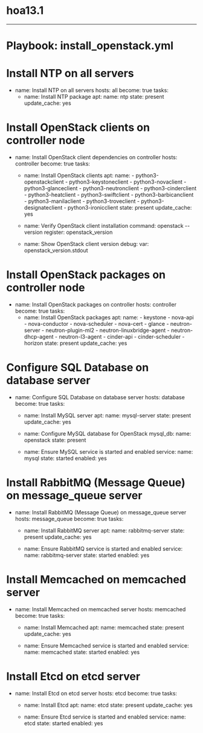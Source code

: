 # hoa13.1
---
# Playbook: install_openstack.yml

# Install NTP on all servers
- name: Install NTP on all servers
  hosts: all
  become: true
  tasks:
    - name: Install NTP package
      apt:
        name: ntp
        state: present
        update_cache: yes

# Install OpenStack clients on controller node
- name: Install OpenStack client dependencies on controller
  hosts: controller
  become: true
  tasks:
    - name: Install OpenStack clients
      apt:
        name:
          - python3-openstackclient
          - python3-keystoneclient
          - python3-novaclient
          - python3-glanceclient
          - python3-neutronclient
          - python3-cinderclient
          - python3-heatclient
          - python3-swiftclient
          - python3-barbicanclient
          - python3-manilaclient
          - python3-troveclient
          - python3-designateclient
          - python3-ironicclient
        state: present
        update_cache: yes

    - name: Verify OpenStack client installation
      command: openstack --version
      register: openstack_version

    - name: Show OpenStack client version
      debug:
        var: openstack_version.stdout

# Install OpenStack packages on controller node
- name: Install OpenStack packages on controller
  hosts: controller
  become: true
  tasks:
    - name: Install OpenStack packages
      apt:
        name:
          - keystone
          - nova-api
          - nova-conductor
          - nova-scheduler
          - nova-cert
          - glance
          - neutron-server
          - neutron-plugin-ml2
          - neutron-linuxbridge-agent
          - neutron-dhcp-agent
          - neutron-l3-agent
          - cinder-api
          - cinder-scheduler
          - horizon
        state: present
        update_cache: yes

# Configure SQL Database on database server
- name: Configure SQL Database on database server
  hosts: database
  become: true
  tasks:
    - name: Install MySQL server
      apt:
        name: mysql-server
        state: present
        update_cache: yes

    - name: Configure MySQL database for OpenStack
      mysql_db:
        name: openstack
        state: present

    - name: Ensure MySQL service is started and enabled
      service:
        name: mysql
        state: started
        enabled: yes

# Install RabbitMQ (Message Queue) on message_queue server
- name: Install RabbitMQ (Message Queue) on message_queue server
  hosts: message_queue
  become: true
  tasks:
    - name: Install RabbitMQ server
      apt:
        name: rabbitmq-server
        state: present
        update_cache: yes

    - name: Ensure RabbitMQ service is started and enabled
      service:
        name: rabbitmq-server
        state: started
        enabled: yes

# Install Memcached on memcached server
- name: Install Memcached on memcached server
  hosts: memcached
  become: true
  tasks:
    - name: Install Memcached
      apt:
        name: memcached
        state: present
        update_cache: yes

    - name: Ensure Memcached service is started and enabled
      service:
        name: memcached
        state: started
        enabled: yes

# Install Etcd on etcd server
- name: Install Etcd on etcd server
  hosts: etcd
  become: true
  tasks:
    - name: Install Etcd
      apt:
        name: etcd
        state: present
        update_cache: yes

    - name: Ensure Etcd service is started and enabled
      service:
        name: etcd
        state: started
        enabled: yes
